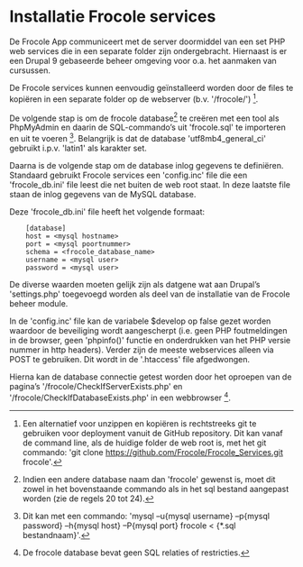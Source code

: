 # Installatie Frocole services

De Frocole App communiceert met de server doormiddel van een set PHP web services die in een separate folder zijn ondergebracht. Hiernaast is er een Drupal 9 gebaseerde beheer omgeving voor o.a. het aanmaken van cursussen.

De Frocole services kunnen eenvoudig geïnstalleerd worden door de files te kopiëren in een separate folder op de webserver (b.v. '/frocole/') [^1].

De volgende stap is om de frocole database[^4] te creëren met een tool als PhpMyAdmin en daarin de SQL-commando’s uit 'frocole.sql' te importeren en uit te voeren [^2]. Belangrijk is dat de database 'utf8mb4_general_ci' gebruikt i.p.v. 'latin1' als karakter set.

Daarna is de volgende stap om de database inlog gegevens te definiëren. Standaard gebruikt Frocole services een 'config.inc' file die een 'frocole_db.ini' file leest die net buiten de web root staat. In deze laatste file staan de inlog gegevens van de MySQL database.

Deze 'frocole_db.ini' file heeft het volgende formaat:

```
    [database]
    host = <mysql hostname>
    port = <mysql poortnummer>
    schema = <frocole_database_name>
    username = <mysql user>
    password = <mysql user>
```

De diverse waarden moeten gelijk zijn als datgene wat aan Drupal’s 'settings.php' toegevoegd worden als deel van de installatie van de Frocole beheer module.

In de 'config.inc' file kan de variabele $develop op false gezet worden waardoor de beveiliging wordt aangescherpt (i.e. geen PHP foutmeldingen in de browser, geen 'phpinfo()' functie en onderdrukken van het PHP versie nummer in http headers). Verder zijn de meeste webservices alleen via POST te gebruiken. Dit wordt in de '.htaccess' file afgedwongen.

Hierna kan de database connectie getest worden door het oproepen van de pagina’s '/frocole/CheckIfServerExists.php' en '/frocole/CheckIfDatabaseExists.php' in een webbrowser [^3].

[^1]: Een alternatief voor unzippen en kopiëren is rechtstreeks git te gebruiken voor deployment vanuit de GitHub repository. Dit kan vanaf de command line, als de huidige folder de web root is, met het git commando: 'git clone https://github.com/Frocole/Frocole_Services.git frocole'.
[^2]: Dit kan met een commando: 'mysql –u{mysql username} –p{mysql password} –h{mysql host} –P{mysql port} frocole < {*.sql bestandnaam}'.
[^3]: De frocole database bevat geen SQL relaties of restricties.
[^4]: Indien een andere database naam dan 'frocole' gewenst is, moet dit zowel in het bovenstaande commando als in het sql bestand aangepast worden (zie de regels 20 tot 24).

